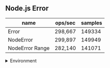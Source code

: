 ## Node.js Error

|name|ops/sec|samples|
|-|-|-|
|Error|298,667|149334|
|NodeError|299,897|149949|
|NodeError Range|282,140|141071|


<details>
<summary>Environment</summary>

* __Machine:__ linux x64 | 4 vCPUs | 7.6GB Mem
* __Run:__ Mon Sep 02 2024 15:28:21 GMT+0000 (Coordinated Universal Time)
</details>

<!--
{"environment":{"platform":"linux","arch":"x64","cpus":4,"totalMemory":7.588970184326172},"benchmarks":[{"name":"Error","opsSec":298667.06338014593,"samples":149334},{"name":"NodeError","opsSec":299897.761881172,"samples":149949},{"name":"NodeError Range","opsSec":282140.5531832354,"samples":141071}]}-->

